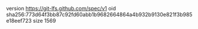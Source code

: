 version https://git-lfs.github.com/spec/v1
oid sha256:773d64f3bb87c92fd60abb1b9682664864a4b932b9130e821f3b985e18eef723
size 1569
